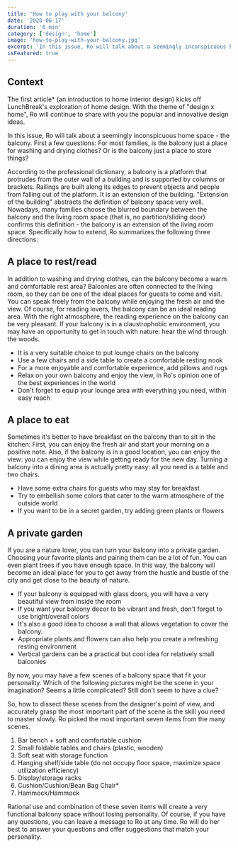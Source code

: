 ```yaml
---
title: 'How to play with your balcony'
date: '2020-06-17'
duration: '6 min'
category: ['design', 'home']
image: 'how-to-play-with-your-balcony.jpg'
excerpt: 'In this issue, Ro will talk about a seemingly inconspicuous home space - the balcony. First a few questions: For most families, is the balcony just a place for washing and drying clothes? Or is the balcony just a place to store things?'
isFeatured: true
---
```


## Context

The first article\* (an introduction to home interior design) kicks off LunchBreak's exploration of home design. With the theme of "design x home", Ro will continue to share with you the popular and innovative design ideas.

In this issue, Ro will talk about a seemingly inconspicuous home space - the balcony. First a few questions: For most families, is the balcony just a place for washing and drying clothes? Or is the balcony just a place to store things?

According to the professional dictionary, a balcony is a platform that protrudes from the outer wall of a building and is supported by columns or brackets. Railings are built along its edges to prevent objects and people from falling out of the platform. It is an extension of the building. "Extension of the building" abstracts the definition of balcony space very well. Nowadays, many families choose the blurred boundary between the balcony and the living room space (that is, no partition/sliding door) confirms this definition - the balcony is an extension of the living room space. Specifically how to extend, Ro summarizes the following three directions:

## A place to rest/read

In addition to washing and drying clothes, can the balcony become a warm and comfortable rest area? Balconies are often connected to the living room, so they can be one of the ideal places for guests to come and visit. You can speak freely from the balcony while enjoying the fresh air and the view. Of course, for reading lovers, the balcony can be an ideal reading area. With the right atmosphere, the reading experience on the balcony can be very pleasant. If your balcony is in a claustrophobic environment, you may have an opportunity to get in touch with nature: hear the wind through the woods.

- It is a very suitable choice to put lounge chairs on the balcony
- Use a few chairs and a side table to create a comfortable resting nook
- For a more enjoyable and comfortable experience, add pillows and rugs
- Relax on your own balcony and enjoy the view, in Ro's opinion one of the best experiences in the world
- Don't forget to equip your lounge area with everything you need, within easy reach

## A place to eat

Sometimes it's better to have breakfast on the balcony than to sit in the kitchen: First, you can enjoy the fresh air and start your morning on a positive note. Also, if the balcony is in a good location, you can enjoy the view: you can enjoy the view while getting ready for the new day. Turning a balcony into a dining area is actually pretty easy: all you need is a table and two chairs.

- Have some extra chairs for guests who may stay for breakfast
- Try to embellish some colors that cater to the warm atmosphere of the outside world
- If you want to be in a secret garden, try adding green plants or flowers

## A private garden

If you are a nature lover, you can turn your balcony into a private garden. Choosing your favorite plants and pairing them can be a lot of fun. You can even plant trees if you have enough space. In this way, the balcony will become an ideal place for you to get away from the hustle and bustle of the city and get close to the beauty of nature.

- If your balcony is equipped with glass doors, you will have a very beautiful view from inside the room
- If you want your balcony decor to be vibrant and fresh, don't forget to use bright/overall colors
- It's also a good idea to choose a wall that allows vegetation to cover the balcony.
- Appropriate plants and flowers can also help you create a refreshing resting environment
- Vertical gardens can be a practical but cool idea for relatively small balconies

By now, you may have a few scenes of a balcony space that fit your personality. Which of the following pictures might be the scene in your imagination? Seems a little complicated? Still don't seem to have a clue?

So, how to dissect these scenes from the designer's point of view, and accurately grasp the most important part of the scene is the skill you need to master slowly. Ro picked the most important seven items from the many scenes.

1. Bar bench + soft and comfortable cushion
2. Small foldable tables and chairs (plastic, wooden)
3. Soft seat with storage function
4. Hanging shelf/side table (do not occupy floor space, maximize space utilization efficiency)
5. Display/storage racks
6. Cushion/Cushion/Bean Bag Chair\*
7. Hammock/Hammock

Rational use and combination of these seven items will create a very functional balcony space without losing personality. Of course, if you have any questions, you can leave a message to Ro at any time. Ro will do her best to answer your questions and offer suggestions that match your personality.
